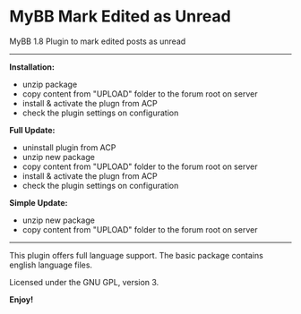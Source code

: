 # MyBB Mark Edited as Unread
MyBB 1.8 Plugin to mark edited posts as unread

--------------------------------

**Installation:**
* unzip package
* copy content from "UPLOAD" folder to the forum root on server
* install & activate the plugn from ACP
* check the plugin settings on configuration

**Full Update:**
* uninstall plugin from ACP
* unzip new package
* copy content from "UPLOAD" folder to the forum root on server
* install & activate the plugn from ACP
* check the plugin settings on configuration

**Simple Update:**
* unzip new package
* copy content from "UPLOAD" folder to the forum root on server

------------------------------------

This plugin offers full language support.
The basic package contains english language files.


Licensed under the GNU GPL, version 3.

**Enjoy!**
